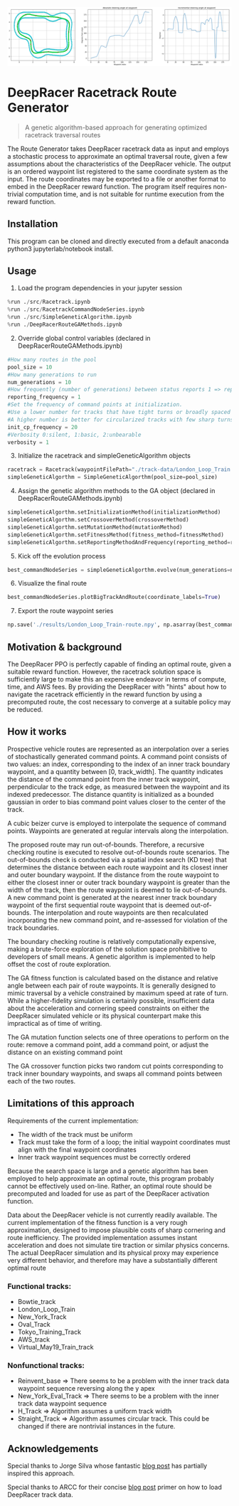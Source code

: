 ![A New York Racetrack sample image depicting a route and heading-over-time charts](./assets/new-york-sample.png)
# DeepRacer Racetrack Route Generator
> A genetic algorithm-based approach for generating optimized racetrack traversal routes

The Route Generator takes DeepRacer racetrack data as input and employs a stochastic process to approximate an optimal traversal route, given a few assumptions about the characteristics of the DeepRacer vehicle. The output is an ordered waypoint list registered to the same coordinate system as the input. The route coordinates may be exported to a file or another format to embed in the DeepRacer reward function. The program itself requires non-trivial computation time, and is not suitable for runtime execution from the reward function.

## Installation

This program can be cloned and directly executed from a default anaconda python3 jupyterlab/notebook install.

## Usage

1. Load the program dependencies in your jupyter session
```python
%run ./src/Racetrack.ipynb
%run ./src/RacetrackCommandNodeSeries.ipynb
%run ./src/SimpleGeneticAlgorithm.ipynb
%run ./DeepRacerRouteGAMethods.ipynb
```

2. Override global control variables (declared in DeepRacerRouteGAMethods.ipynb)
```python
#How many routes in the pool
pool_size = 10
#How many generations to run
num_generations = 10
#How frequently (number of generations) between status reports 1 => report every generation
reporting_frequency = 1
#Set the frequency of command points at initialization. 
#Use a lower number for tracks that have tight turns or broadly spaced waypoints
#A higher number is better for circularized tracks with few sharp turns and will also converge faster
init_cp_frequency = 20
#Verbosity 0:silent, 1:basic, 2:unbearable
verbosity = 1
```

3. Initialize the racetrack and simpleGeneticAlgorithm objects
```python
racetrack = Racetrack(waypointFilePath="./track-data/London_Loop_Train.npy")
simpleGeneticAlgorthm = SimpleGeneticAlgorthm(pool_size=pool_size)
```

4. Assign the genetic algorithm methods to the GA object (declared in DeepRacerRouteGAMethods.ipynb)
```python
simpleGeneticAlgorthm.setInitializationMethod(initializationMethod)
simpleGeneticAlgorthm.setCrossoverMethod(crossoverMethod)
simpleGeneticAlgorthm.setMutationMethod(mutationMethod)
simpleGeneticAlgorthm.setFitnessMethod(fitness_method=fitnessMethod)
simpleGeneticAlgorthm.setReportingMethodAndFrequency(reporting_method=reportingMethod, reporting_frequency=reporting_frequency)
```

5. Kick off the evolution process
```python
best_commandNodeSeries = simpleGeneticAlgorthm.evolve(num_generations=num_generations)
```

6. Visualize the final route
```python
best_commandNodeSeries.plotBigTrackAndRoute(coordinate_labels=True)
```

7. Export the route waypoint series
```python
np.save('./results/London_Loop_Train-route.npy', np.asarray(best_commandNodeSeries.route_waypoints))
```

## Motivation & background

The DeepRacer PPO is perfectly capable of finding an optimal route, given a suitable reward function. However, the racetrack solution space is sufficiently large to make this an expensive endeavor in terms of compute, time, and AWS fees. By providing the DeepRacer with "hints" about how to navigate the racetrack efficiently in the reward function by using a precomputed route, the cost necessary to converge at a suitable policy may be reduced. 

## How it works

Prospective vehicle routes are represented as an interpolation over a series of stochastically generated command points. A command point consists of two values: an index, corresponding to the index of an inner track boundary waypoint, and a quantity between \[0, track_width\]. The quantity indicates the distance of the command point from the inner track waypoint, perpendicular to the track edge, as measured between the waypoint and its indexed predecessor. The distance quantity is initialized as a bounded gaussian in order to bias command point values closer to the center of the track.

A cubic beizer curve is employed to interpolate the sequence of command points. Waypoints are generated at regular intervals along the interpolation.

The proposed route may run out-of-bounds. Therefore, a recursive checking routine is executed to resolve out-of-bounds route scenarios. The out-of-bounds check is conducted via a spatial index search (KD tree) that determines the distance between each route waypoint and its closest inner and outer boundary waypoint. If the distance from the route waypoint to either the closest inner or outer track boundary waypoint is greater than the width of the track, then the route waypoint is deemed to lie out-of-bounds. A new command point is generated at the nearest inner track boundary waypoint of the first sequential route waypoint that is deemed out-of-bounds. The interpolation and route waypoints are then recalculated incorporating the new command point, and re-assessed for violation of the track boundaries.

The boundary checking routine is relatively computationally expensive, making a brute-force exploration of the solution space prohibitive to developers of small means. A genetic algorithm is implemented to help offset the cost of route exploration. 

The GA fitness function is calculated based on the distance and relative angle between each pair of route waypoints. It is generally designed to mimic traversal by a vehicle constrained by maximum speed at rate of turn. While a higher-fidelity simulation is certainly possible, insufficient data about the acceleration and cornering speed constraints on either the DeepRacer simulated vehicle or its physical counterpart make this impractical as of time of writing.

The GA mutation function selects one of three operations to perform on the route: remove a command point, add a command point, or adjust the distance on an existing command point

The GA crossover function picks two random cut points corresponding to track inner boundary waypoints, and swaps all command points between each of the two routes.

## Limitations of this approach

Requirements of the current implementation:
- The width of the track must be uniform
- Track must take the form of a loop; the initial waypoint coordinates must align with the final waypoint coordinates
- Inner track waypoint sequences must be correctly ordered

Because the search space is large and a genetic algorithm has been employed to help approximate an optimal route, this program probably cannot be effectively used on-line. Rather, an optimal route should be precomputed and loaded for use as part of the DeepRacer activation function.

Data about the DeepRacer vehicle is not currently readily available. The current implementation of the fitness function is a very rough approximation, designed to impose plausible costs of sharp cornering and route inefficiency. The provided implementation assumes instant acceleration and does not simulate tire traction or similar physics concerns. The actual DeepRacer simulation and its physical proxy may experience very different behavior, and therefore may have a substantially different optimal route 

### Functional tracks:
- Bowtie_track
- London_Loop_Train
- New_York_Track
- Oval_Track
- Tokyo_Training_Track
- AWS_track
- Virtual_May19_Train_track

### Nonfunctional tracks:
- Reinvent_base => There seems to be a problem with the inner track data waypoint sequence reversing along the y apex
- New_York_Eval_Track => There seems to be a problem with the inner track data waypoint sequence
- H_Track => Algorithm assumes a uniform track width
- Straight_Track => Algorithm assumes circular track. This could be changed if there are nontrivial instances in the future.

## Acknowledgements
Special thanks to Jorge Silva whose fantastic [blog post](https://medium.com/myplanet-musings/the-best-path-a-deepracer-can-learn-2a468a3f6d64) has partially inspired this approach.

Special thanks to ARCC for their concise [blog post](https://medium.com/@autonomousracecarclub/visualizing-aws-deepracer-waypoints-9b94e6311b7a) primer on how to load DeepRacer track data.
